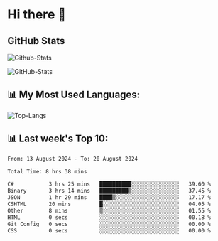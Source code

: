 # Hi there 👋

## GitHub Stats
![Github-Stats](https://github-readme-stats-sigma-five.vercel.app/api?username=ltorson&show_icons=true&theme=radical&count_private=true&show=reviews,discussions_started,discussions_answered,prs_merged,prs_merged_percentage)

![GitHub-Stats](https://github-readme-stats.vercel.app/api/wakatime?username=LeeTorson&theme=synthwave&size_weight=0.5&count_weight=0.5&title_color=36F9F6&langs_count=10&count_private=true)

## 📊 My Most Used Languages:
![Top-Langs](https://github-readme-stats-sigma-five.vercel.app/api/top-langs/?username=LTorson&layout=compact&langs_count=10)


## 📊 Last week's Top 10:
<!--START_SECTION:waka-->

```txt
From: 13 August 2024 - To: 20 August 2024

Total Time: 8 hrs 38 mins

C#           3 hrs 25 mins   ██████████░░░░░░░░░░░░░░░   39.60 %
Binary       3 hrs 14 mins   █████████▒░░░░░░░░░░░░░░░   37.45 %
JSON         1 hr 29 mins    ████▒░░░░░░░░░░░░░░░░░░░░   17.17 %
CSHTML       20 mins         █░░░░░░░░░░░░░░░░░░░░░░░░   04.05 %
Other        8 mins          ▒░░░░░░░░░░░░░░░░░░░░░░░░   01.55 %
HTML         0 secs          ░░░░░░░░░░░░░░░░░░░░░░░░░   00.18 %
Git Config   0 secs          ░░░░░░░░░░░░░░░░░░░░░░░░░   00.00 %
CSS          0 secs          ░░░░░░░░░░░░░░░░░░░░░░░░░   00.00 %
```

<!--END_SECTION:waka-->

